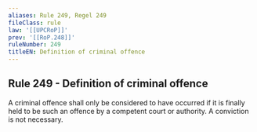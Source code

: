 ```yaml
---
aliases: Rule 249, Regel 249
fileClass: rule
law: '[[UPCRoP]]'
prev: '[[RoP.248]]'
ruleNumber: 249
titleEN: Definition of criminal offence
---
```


## Rule 249 - Definition of criminal offence

A criminal offence shall only be considered to have occurred if it is finally held to be such an offence by a competent court or authority. A conviction is not necessary.